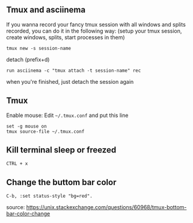 ## Tmux and asciinema

If you wanna record your fancy tmux session with all windows and splits recorded, you can do it in the following way:
(setup your tmux session, create windows, splits, start processes in them)

    tmux new -s session-name
    
detach (prefix+d)

    run asciinema -c "tmux attach -t session-name" rec 

when you're finished, just detach the session again



## Tmux

Enable mouse: Edit `~/.tmux.conf` and put this line

```
set -g mouse on
tmux source-file ~/.tmux.conf
```

## Kill terminal sleep or freezed

``` 
CTRL + x 
```

## Change the buttom bar color

```
C-b, :set status-style "bg=red".
```
source: https://unix.stackexchange.com/questions/60968/tmux-bottom-bar-color-change
